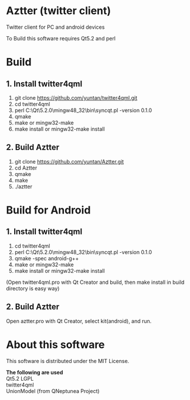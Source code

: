 Aztter (twitter client)
=======================

Twitter client for PC and android devices

To Build this software requires Qt5.2 and perl

# Build
## 1. Install twitter4qml

1. git clone https://github.com/yuntan/twitter4qml.git
1. cd twitter4qml
1. perl C:\\Qt\\5.2.0\\mingw48\_32\\bin\\syncqt.pl -version 0.1.0
1. qmake
1. make or mingw32-make
1. make install or mingw32-make install

## 2. Build Aztter

1. git clone https://github.com/yuntan/Aztter.git
1. cd Aztter
1. qmake
1. make
1. ./aztter

# Build for Android
## 1. Install twitter4qml

1. cd twitter4qml
1. perl C:\\Qt\\5.2.0\\mingw48\_32\\bin\\syncqt.pl -version 0.1.0
1. qmake -spec android-g++
1. make or mingw32-make
1. make install or mingw32-make install

(Open twitter4qml.pro with Qt Creator and build, then make install in build directory is easy way)

## 2. Build Aztter
Open aztter.pro with Qt Creator, select kit(android), and run.

# About this software
This software is distributed under the MIT License.

__The following are used__  
Qt5.2 LGPL  
twitter4qml  
UnionModel (from QNeptunea Project)

